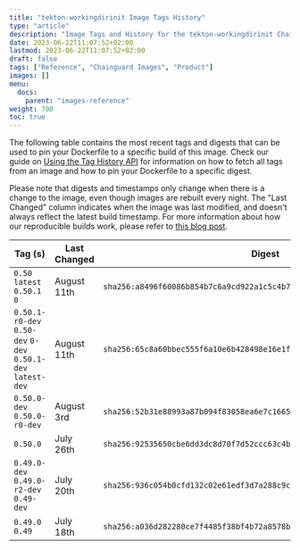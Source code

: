```yaml
---
title: "tekton-workingdirinit Image Tags History"
type: "article"
description: "Image Tags and History for the tekton-workingdirinit Chainguard Image"
date: 2023-06-22T11:07:52+02:00
lastmod: 2023-06-22T11:07:52+02:00
draft: false
tags: ["Reference", "Chainguard Images", "Product"]
images: []
menu:
  docs:
    parent: "images-reference"
weight: 700
toc: true
---
```


The following table contains the most recent tags and digests that can be used to pin your Dockerfile to a specific build of this image. Check our guide on [Using the Tag History API](/chainguard/chainguard-images/using-the-tag-history-api/) for information on how to fetch all tags from an image and how to pin your Dockerfile to a specific digest.

Please note that digests and timestamps only change when there is a change to the image, even though images are rebuilt every night. The "Last Changed" column indicates when the image was last modified, and doesn't always reflect the latest build timestamp. For more information about how our reproducible builds work, please refer to [this blog post](https://www.chainguard.dev/unchained/reproducing-chainguards-reproducible-image-builds).

| Tag (s)                                                       | Last Changed | Digest                                                                    |
|---------------------------------------------------------------|--------------|---------------------------------------------------------------------------|
|  `0.50` `latest` `0.50.1` `0`                                 | August 11th  | `sha256:a8496f60086b854b7c6a9cd922a1c5c4b7680c32f3caeea4d8f58c7ed70116dc` |
|  `0.50.1-r0-dev` `0.50-dev` `0-dev` `0.50.1-dev` `latest-dev` | August 11th  | `sha256:65c8a60bbec555f6a10e6b428498e16e1f76d8b35a0bab139e6479ed8bfecb3b` |
|  `0.50.0-dev` `0.50.0-r0-dev`                                 | August 3rd   | `sha256:52b31e88993a87b094f83058ea6e7c16652675c636e3026cf9b036cce72cde8f` |
|  `0.50.0`                                                     | July 26th    | `sha256:92535650cbe6dd3dc8d70f7d52ccc63c4bbdfa18ea62763984a719e40b4c8ff9` |
|  `0.49.0-dev` `0.49.0-r2-dev` `0.49-dev`                      | July 20th    | `sha256:936c054b0cfd132c02e61edf3d7a288c9c6cc7247f73eff94f0e7941144f0c8a` |
|  `0.49.0` `0.49`                                              | July 18th    | `sha256:a036d282280ce7f4485f38bf4b72a8578bc201abc4821bc7aa82a3935fb96012` |
